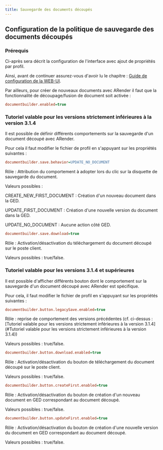 ```yaml
---
title: Sauvegarde des documents découpés
---
```


## Configuration de la politique de sauvegarde des documents découpés

### Prérequis

Ci-après sera décrit la configuration de l'interface avec ajout de
propriétés par profil.

Ainsi, avant de continuer assurez-vous d'avoir lu le chapitre : [Guide de
configuration de la WEB-UI](<!-- Commentaire nettoyé -->).

Par ailleurs, pour créer de nouveaux documents avec ARender il faut que
la fonctionnalité de découpage/fusion de document soit activée :

```cfg
documentbuilder.enabled=true
```

### Tutoriel valable pour les versions strictement inférieures à la version 3.1.4

Il est possible de définir différents comportements sur la sauvegarde
d'un document découpé avec ARender.

Pour cela il faut modifier le fichier de profil en s'appuyant sur les
propriétés suivantes :

```cfg
documentbuilder.save.behavior=UPDATE_NO_DOCUMENT
```

Rôle : Attribution du comportement à adopter lors du clic sur la disquette de
sauvegarde du document.

Valeurs possibles :

CREATE_NEW_FIRST_DOCUMENT : Création d'un nouveau document dans la
GED.

UPDATE_FIRST_DOCUMENT : Création d'une nouvelle version du document
dans la GED.

UPDATE_NO_DOCUMENT : Aucune action côté GED.

```cfg
documentbuilder.save.download=true
```

Rôle : Activation/désactivation du téléchargement du document découpé sur le
poste client.

Valeurs possibles : true/false.

### Tutoriel valable pour les versions 3.1.4 et supérieures

Il est possible d'afficher différents bouton dont le comportement sur la
sauvegarde d'un document découpé avec ARender est spécifique.

Pour cela, il faut modifier le fichier de profil en s'appuyant sur les
propriétés suivantes :

```cfg
documentbuilder.button.legacySave.enabled=true
```

Rôle : reprise de comportement des versions précédentes (cf. ci-dessus : [Tutoriel valable pour les versions strictement inférieures à la version 3.1.4](#Tutoriel valable pour les versions strictement inférieures à la version 3.1.4))

Valeurs possibles : true/false.

```cfg
documentbuilder.button.download.enabled=true
```

Rôle : Activation/désactivation du bouton de téléchargement du document
découpé sur le poste client.

Valeurs possibles : true/false.

```cfg
documentbuilder.button.createFirst.enabled=true
```

Rôle : Activation/désactivation du bouton de création d'un nouveau document en
GED correspondant au document découpé.

Valeurs possibles : true/false.

```cfg
documentbuilder.button.updateFirst.enabled=true
```

Rôle : Activation/désactivation du bouton de création d'une nouvelle version du document en GED correspondant au document découpé.

Valeurs possibles : true/false.
